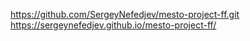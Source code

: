 https://github.com/SergeyNefedjev/mesto-project-ff.git
https://sergeynefedjev.github.io/mesto-project-ff/
